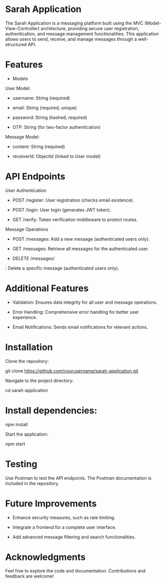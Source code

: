 # Sarah Application

The Sarah Application is a messaging platform built using the MVC (Model-View-Controller) architecture, providing secure user registration, authentication, and message management functionalities. This application allows users to send, receive, and manage messages through a well-structured API.

# Features

-  Models

User Model:

-  username: String (required)

-  email: String (required, unique)
  
-  password: String (hashed, required)

-  OTP: String (for two-factor authentication)


Message Model:

-  content: String (required)

-  receiverId: ObjectId (linked to User model)


# API Endpoints

  User Authentication

-  POST /register: User registration (checks email existence).

-  POST /login: User login (generates JWT token).

-  GET /verify: Token verification middleware to protect routes.


Message Operations

-  POST /messages: Add a new message (authenticated users only).

-  GET /messages: Retrieve all messages for the authenticated user.

-  DELETE /messages/


: Delete a specific message (authenticated users only).


# Additional Features

-  Validation: Ensures data integrity for all user and message operations.

-  Error Handling: Comprehensive error handling for better user experience.

-  Email Notifications: Sends email notifications for relevant actions.


# Installation

Clone the repository:

git clone https://github.com/yourusername/sarah-application.git

Navigate to the project directory:

cd sarah-application

# Install dependencies:

npm install


Start the application:

npm start

# Testing

Use Postman to test the API endpoints. The Postman documentation is included in the repository.


# Future Improvements

-  Enhance security measures, such as rate limiting.

-  Integrate a frontend for a complete user interface.

-  Add advanced message filtering and search functionalities.

# Acknowledgments

Feel free to explore the code and documentation. Contributions and feedback are welcome!
